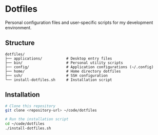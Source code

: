 # Dotfiles

Personal configuration files and user-specific scripts for my development environment.

## Structure

```
dotfiles/
├── applications/           # Desktop entry files
├── bin/                    # Personal utility scripts
├── config/                 # Application configurations (~/.config)
├── home/                   # Home directory dotfiles
├── ssh/                    # SSH configuration
└── install-dotfiles.sh     # Installation script
```

## Installation

```bash
# Clone this repository
git clone <repository-url> ~/code/dotfiles

# Run the installation script
cd ~/code/dotfiles
./install-dotfiles.sh
```
